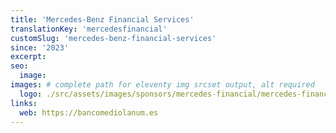 ```yaml
---
title: 'Mercedes-Benz Financial Services'
translationKey: 'mercedesfinancial'
customSlug: 'mercedes-benz-financial-services'
since: '2023'
excerpt:
seo:
  image:
images: # complete path for eleventy img srcset output, alt required
  logo: ./src/assets/images/sponsors/mercedes-financial/mercedes-financial-logo.png
links:
  web: https://bancomediolanum.es
---
```

